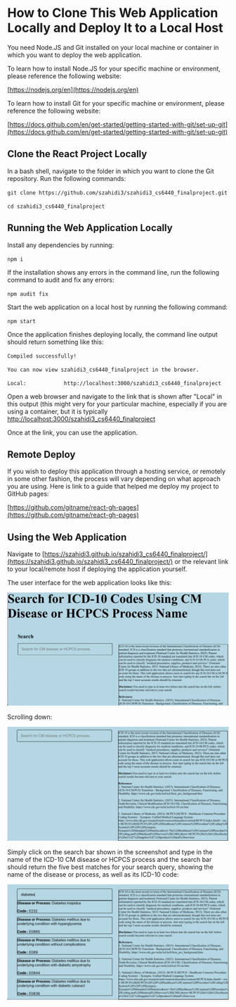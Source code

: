 # How to Clone This Web Application Locally and Deploy It to a Local Host

You need Node.JS and Git installed on your local machine or container in which you want to deploy the web application.

To learn how to install Node.JS for your specific machine or environment, please reference the following website:

[https://nodejs.org/en](https://nodejs.org/en)

To learn how to install Git for your specific machine or environment, please reference the following website:

[https://docs.github.com/en/get-started/getting-started-with-git/set-up-git](https://docs.github.com/en/get-started/getting-started-with-git/set-up-git)

## Clone the React Project Locally

In a bash shell, navigate to the folder in which you want to clone the Git repository. Run the following commands:

`git clone https://github.com/szahidi3/szahidi3_cs6440_finalproject.git`

`cd szahidi3_cs6440_finalproject`

## Running the Web Application Locally

Install any dependencies by running:

`npm i`

If the installation shows any errors in the command line, run the following command to audit and fix any errors:

`npm audit fix`

Start the web application on a local host by running the following command:

`npm start`

Once the application finishes deploying locally, the command line output should return something like this:

`Compiled successfully!`

`You can now view szahidi3_cs6440_finalproject in the browser.`

`Local:            http://localhost:3000/szahidi3_cs6440_finalproject`

Open a web browser and navigate to the link that is shown after "Local" in this output (this might very for your particular machine, especially if you are using a container, but it is typically 
[ http://localhost:3000/szahidi3_cs6440_finalproject]( http://localhost:3000/szahidi3_cs6440_finalproject)

Once at the link, you can use the application.

## Remote Deploy
If you wish to deploy this application through a hosting service, or remotely in some other fashion, the process will vary depending on what approach you are using. Here is link to a guide that helped me deploy my project to GitHub pages:

[https://github.com/gitname/react-gh-pages](https://github.com/gitname/react-gh-pages)

## Using the Web Application

Navigate to [https://szahidi3.github.io/szahidi3_cs6440_finalproject/](https://szahidi3.github.io/szahidi3_cs6440_finalproject/) or the relevant link to your local/remote host if deploying the application yourself.

The user interface for the web application looks like this:

![ui1](images/UI1.png "ui1")

Scrolling down:

![ui2](images/UI2.png "ui2")

Simply click on the search bar shown in the screenshot and type in the name of the ICD-10 CM disease or HCPCS process and the search bar should return the five best matches for your search query, showing the name of the disease or process, as well as its ICD-10 code:

![ui3](images/UI3.png "ui3")
